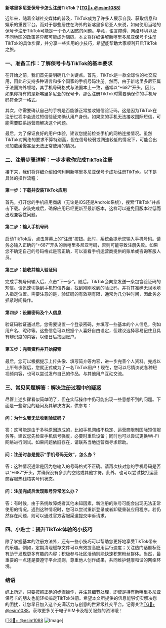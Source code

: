 **新喀里多尼亚保号卡怎么注册TikTok？[[TG💪+ @esim1088](https://t.me/s/esim1088)]**

近年来，随着全球社交媒体的普及，TikTok成为了许多人展示自我、获取信息和娱乐的重要平台。而对于那些居住在海外的新喀里多尼亚人来说，如何使用当地的保号卡注册TikTok可能是一个令人困惑的问题。毕竟，语言障碍、网络环境以及不同地区的政策差异都可能成为阻碍。本文将详细讲解新喀里多尼亚保号卡注册TikTok的具体步骤，并分享一些实用的小技巧，希望能帮助大家顺利开启TikTok之旅。

### 一、准备工作：了解保号卡与TikTok的基本要求

在开始之前，我们首先要明确几个关键点。首先，TikTok是一款全球性的社交应用，因此它支持多种语言和多个国家的手机号码注册。然而，由于新喀里多尼亚属于法国海外领地，其手机号码格式与法国本土一致，通常以“+687”开头。因此，如果你持有的是新喀里多尼亚的保号卡，那么注册TikTok时需要确保你的手机号码符合这一格式。

其次，你需要确认自己的手机是否能够正常接收短信验证码。这是因为TikTok在注册过程中会通过短信验证来确认用户身份。如果您的手机无法接收国际短信，可能需要联系运营商解决这个问题。

最后，为了保证良好的用户体验，建议您提前检查手机的网络连接情况。虽然TikTok对网络的要求不算特别高，但在信号较弱或网速较低的情况下，可能会出现加载缓慢甚至无法正常使用的情况。

### 二、注册步骤详解：一步步教你完成TikTok注册

接下来，我们将详细介绍如何利用新喀里多尼亚保号卡成功注册TikTok。以下是具体的操作流程：

#### 第一步：下载并安装TikTok应用
首先，打开您的手机应用商店（无论是iOS还是Android系统），搜索“TikTok”并点击下载。安装完成后，确保应用已经更新至最新版本，这样可以避免因版本过低而出现兼容性问题。

#### 第二步：输入手机号码
启动TikTok后，点击屏幕上的“注册”按钮。此时，系统会提示您输入手机号码。请务必输入正确的“+687”开头的新喀里多尼亚号码，否则可能导致注册失败。如果您不确定自己的号码格式是否正确，可以查看手机运营商提供的账单或咨询客服人员。

#### 第三步：接收并输入验证码
完成手机号码输入后，点击“下一步”。随后，TikTok会向您发送一条包含验证码的短信。请迅速切换到手机短信界面，找到刚刚收到的验证码，并将其准确无误地填入指定位置。需要注意的是，验证码的有效期有限，通常为几分钟时间，因此务必抓紧时间操作。

#### 第四步：设置密码及个人信息
验证码验证通过后，您需要设置一个登录密码，并填写一些基本的个人信息，例如用户名、昵称等。这些信息可以根据个人喜好自由设定，但建议选择容易记住且具有辨识度的内容，以便日后找回账户。

#### 第五步：完善资料并开始探索
最后，您可以根据提示上传头像、填写简介等内容，进一步完善个人资料。完成以上所有步骤后，您就正式成为了一名TikTok用户！现在，您可以尽情浏览各种短视频内容，也可以尝试发布自己的作品，与其他用户互动交流。

### 三、常见问题解答：解决注册过程中的疑惑

尽管上述步骤看似简单明了，但在实际操作中仍可能出现一些意想不到的问题。下面是一些常见的疑问及其解决方案，供参考：

#### 问：为什么我无法收到验证码？
答：这可能是由于多种原因造成的，比如手机网络不稳定、运营商限制国际短信服务等。建议您先检查手机信号强度，必要时重启设备；同时也可以尝试更换Wi-Fi网络进行测试。如果问题依旧存在，请联系当地运营商寻求帮助。

#### 问：注册时总是提示“手机号码无效”，怎么办？
答：这种情况通常是因为您输入的号码格式不正确。请再次核对您的手机号码是否以“+687”开头，并确保没有多余的空格或其他字符。此外，也可以尝试拨打运营商客服热线核实号码状态。

#### 问：注册完成后发现账号异常怎么办？
答：有时候，由于系统故障或者其他未知因素，新注册的账号可能会出现无法正常使用的情况。遇到这种情况时，您可以尝试重新登录或者卸载重装应用程序。若仍然存在问题，则可以通过官方客服渠道提交申诉请求。

### 四、小贴士：提升TikTok体验的小技巧

除了掌握基本的注册方法外，还有一些小技巧可以帮助您更好地享受TikTok带来的乐趣。例如，定期清理缓存文件可以有效提高应用运行速度；关注热门话题标签有助于发现更多有趣的内容；积极参与社区活动则能快速积累粉丝群体。当然，最重要的一点还是要遵守平台规则，尊重他人创作成果，共同维护健康和谐的网络环境。

### 结语

综上所述，只要按照正确的步骤操作，并注意细节处理，即使是持有新喀里多尼亚保号卡的朋友也能轻松搞定TikTok注册。希望本文所提供的信息能够切实解决您的困扰，让您早日加入这个充满活力与创意的世界级社交平台。记得关注[TG💪+ @esim1088](https://t.me/s/esim1088)，获取更多关于电子SIM卡及相关服务的资讯哦！

[[TG💪+ @esim1088](https://t.me/s/esim1088) ![Image](https://i.postimg.cc/4NQfJmqS/Snipaste-2025-05-13-00-14-12.png)]